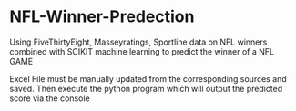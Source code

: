 # NFL-Winner-Predection
Using FiveThirtyEight, Masseyratings, Sportline data on NFL winners combined with SCIKIT machine learning to predict the winner of a NFL GAME

Excel File must be manually updated from the corresponding sources and saved. Then execute the python program which will output the predicted score via the console
